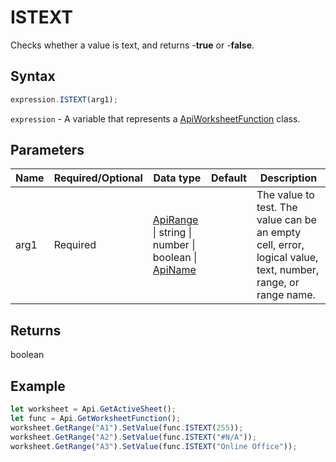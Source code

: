 # ISTEXT

Checks whether a value is text, and returns -**true** or -**false**.

## Syntax

```javascript
expression.ISTEXT(arg1);
```

`expression` - A variable that represents a [ApiWorksheetFunction](../ApiWorksheetFunction.md) class.

## Parameters

| **Name** | **Required/Optional** | **Data type** | **Default** | **Description** |
| ------------- | ------------- | ------------- | ------------- | ------------- |
| arg1 | Required | [ApiRange](../../ApiRange/ApiRange.md) \| string \| number \| boolean \| [ApiName](../../ApiName/ApiName.md) |  | The value to test. The value can be an empty cell, error, logical value, text, number, range, or range name. |

## Returns

boolean

## Example



```javascript editor-xlsx
let worksheet = Api.GetActiveSheet();
let func = Api.GetWorksheetFunction();
worksheet.GetRange("A1").SetValue(func.ISTEXT(255));
worksheet.GetRange("A2").SetValue(func.ISTEXT("#N/A"));
worksheet.GetRange("A3").SetValue(func.ISTEXT("Online Office"));
```
